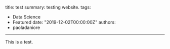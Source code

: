 title: test
summary: testing website.
tags:
- Data Science
- Featured
date: "2019-12-02T00:00:00Z"
authors:
- paoladaniore

---
This is a test.
